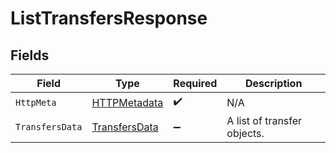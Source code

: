 # ListTransfersResponse


## Fields

| Field                                                     | Type                                                      | Required                                                  | Description                                               |
| --------------------------------------------------------- | --------------------------------------------------------- | --------------------------------------------------------- | --------------------------------------------------------- |
| `HttpMeta`                                                | [HTTPMetadata](../../Models/Components/HTTPMetadata.md)   | :heavy_check_mark:                                        | N/A                                                       |
| `TransfersData`                                           | [TransfersData](../../Models/Components/TransfersData.md) | :heavy_minus_sign:                                        | A list of transfer objects.                               |